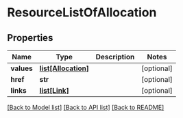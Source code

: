 # ResourceListOfAllocation

## Properties
Name | Type | Description | Notes
------------ | ------------- | ------------- | -------------
**values** | [**list[Allocation]**](Allocation.md) |  | [optional] 
**href** | **str** |  | [optional] 
**links** | [**list[Link]**](Link.md) |  | [optional] 

[[Back to Model list]](../README.md#documentation-for-models) [[Back to API list]](../README.md#documentation-for-api-endpoints) [[Back to README]](../README.md)


